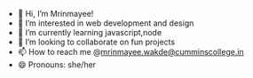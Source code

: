 - 👋 Hi, I’m Mrinmayee!
- 👀 I’m interested in web development and design 
- 🌱 I’m currently learning javascript,node
- 💞️ I’m looking to collaborate on fun projects 
- 📫 How to reach me @mrinmayee.wakde@cumminscollege.in
- 😄 Pronouns: she/her


<!---
mrinmayee2/mrinmayee2 is a ✨ special ✨ repository because its `README.md` (this file) appears on your GitHub profile.
You can click the Preview link to take a look at your changes.
--->
